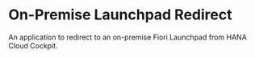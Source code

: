 # On-Premise Launchpad Redirect

An application to redirect to an on-premise Fiori Launchpad from HANA Cloud Cockpit.
